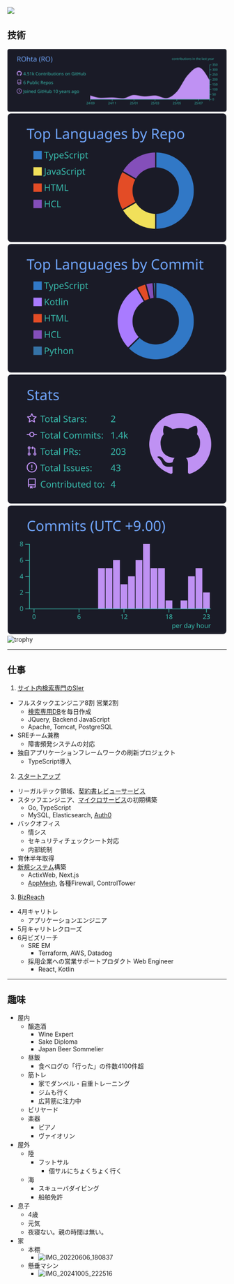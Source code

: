 ![](https://capsule-render.vercel.app/api?type=wave&height=300&color=timeGradient&fontAlign=27&reversal=true&fontAlignY=42&descAlign=38&descAlignY=22)

## 技術

![](https://raw.githubusercontent.com/ROhta/ROhta/main/profile-summary-card-output/tokyonight/0-profile-details.svg)
![](https://raw.githubusercontent.com/ROhta/ROhta/main/profile-summary-card-output/tokyonight/1-repos-per-language.svg)
![](https://raw.githubusercontent.com/ROhta/ROhta/main/profile-summary-card-output/tokyonight/2-most-commit-language.svg)
![](https://raw.githubusercontent.com/ROhta/ROhta/main/profile-summary-card-output/tokyonight/3-stats.svg) ![](https://raw.githubusercontent.com/ROhta/ROhta/main/profile-summary-card-output/tokyonight/4-productive-time.svg)
![trophy](https://github-profile-trophy.vercel.app/?username=rohta&column=-1&rank=-C&theme=tokyonight)

---

## 仕事

1. [サイト内検索専門のSIer](https://www.forcia.com/)

- フルスタックエンジニア8割 営業2割
  - [検索専用DB](https://www.forcia.com/technology/#spook)を毎日作成
  - JQuery, Backend JavaScript
  - Apache, Tomcat, PostgreSQL
- SREチーム兼務
  - 障害頻発システムの対応
- 独自アプリケーションフレームワークの刷新プロジェクト
  - TypeScript導入

2. [スタートアップ](https://gvatech.co.jp/)

- リーガルテック領域、[契約書レビューサービス](https://ai-con-pro.com/function/)
- スタッフエンジニア、[マイクロサービス](https://github.com/ROhta/auth0day/blob/master/slide.md#%E3%81%95%E3%81%82%E8%AA%8D%E8%A8%BC%E3%81%A0)の初期構築
  - Go, TypeScript
  - MySQL, Elasticsearch, [Auth0](https://prtimes.jp/main/html/rd/p/000000015.000044999.html)
- バックオフィス
  - 情シス
  - セキュリティチェックシート対応
  - 内部統制
- 育休半年取得
- [新規システム](https://rohta.github.io/managed_explanation/56)構築
  - ActixWeb, Next.js
  - [AppMesh](https://rohta.github.io/managed_explanation/33), 各種Firewall, ControlTower

3. [BizReach](https://www.bizreach.co.jp/)

- 4月キャリトレ
  - アプリケーションエンジニア
- 5月キャリトレクローズ
- 6月ビズリーチ
  - SRE EM
    - Terraform, AWS, Datadog
  - 採用企業への営業サポートプロダクト Web Engineer
    - React, Kotlin 

---

## 趣味

- 屋内
  - 醸造酒
    - Wine Expert
    - Sake Diploma
    - Japan Beer Sommelier
  - 昼飯
    - 食べログの「行った」の件数4100件超
  - 筋トレ
    - 家でダンベル・自重トレーニング
    - ジムも行く
    - 広背筋に注力中
  - ビリヤード 
  - 楽器
    - ピアノ
    - ヴァイオリン 
- 屋外
  - 陸
    - フットサル
      - 個サルにちょくちょく行く
  - 海
    - スキューバダイビング
    - 船舶免許
- 息子
  - 4歳
  - 元気
  - 夜寝ない。親の時間は無い。
- 家
  - 本棚
    - ![IMG_20220606_180837](https://user-images.githubusercontent.com/13445921/172164759-39788916-8ae1-4a25-87ff-c9d73e8915c6.jpg)
  - 懸垂マシン
    - ![IMG_20241005_222516](https://github.com/user-attachments/assets/f710f83e-623f-4302-b842-5d8bcb734167)


